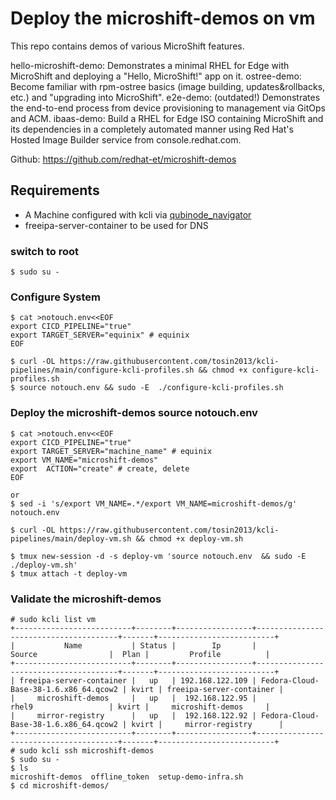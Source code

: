 # Deploy the microshift-demos on vm

This repo contains demos of various MicroShift features.

hello-microshift-demo: Demonstrates a minimal RHEL for Edge with MicroShift and deploying a "Hello, MicroShift!" app on it.
ostree-demo: Become familiar with rpm-ostree basics (image building, updates&rollbacks, etc.) and "upgrading into MicroShift".
e2e-demo: (outdated!) Demonstrates the end-to-end process from device provisioning to management via GitOps and ACM.
ibaas-demo: Build a RHEL for Edge ISO containing MicroShift and its dependencies in a completely automated manner using Red Hat's Hosted Image Builder service from console.redhat.com.

Github: https://github.com/redhat-et/microshift-demos

## Requirements
* A Machine configured with kcli via [qubinode_navigator](https://github.com/tosin2013/qubinode_navigator)
* freeipa-server-container to be used for DNS

### switch to root
```
$ sudo su - 
```

### Configure System 
```
$ cat >notouch.env<<EOF
export CICD_PIPELINE="true" 
export TARGET_SERVER="equinix" # equinix 
EOF

$ curl -OL https://raw.githubusercontent.com/tosin2013/kcli-pipelines/main/configure-kcli-profiles.sh && chmod +x configure-kcli-profiles.sh
$ source notouch.env && sudo -E  ./configure-kcli-profiles.sh 
```

### Deploy the microshift-demos source notouch.env 
```
$ cat >notouch.env<<EOF
export CICD_PIPELINE="true" 
export TARGET_SERVER="machine_name" # equinix 
export VM_NAME="microshift-demos"
export  ACTION="create" # create, delete
EOF

or 
$ sed -i 's/export VM_NAME=.*/export VM_NAME=microshift-demos/g' notouch.env

$ curl -OL https://raw.githubusercontent.com/tosin2013/kcli-pipelines/main/deploy-vm.sh && chmod +x deploy-vm.sh

$ tmux new-session -d -s deploy-vm 'source notouch.env  && sudo -E  ./deploy-vm.sh'
$ tmux attach -t deploy-vm
```

### Validate the microshift-demos
```
# sudo kcli list vm 
+--------------------------+--------+-----------------+---------------------------------------+-------+--------------------------+
|           Name           | Status |        Ip       |                 Source                |  Plan |         Profile          |
+--------------------------+--------+-----------------+---------------------------------------+-------+--------------------------+
| freeipa-server-container |   up   | 192.168.122.109 | Fedora-Cloud-Base-38-1.6.x86_64.qcow2 | kvirt | freeipa-server-container |
|     microshift-demos     |   up   |  192.168.122.95 |                 rhel9                 | kvirt |     microshift-demos     |
|     mirror-registry      |   up   |  192.168.122.92 | Fedora-Cloud-Base-38-1.6.x86_64.qcow2 | kvirt |     mirror-registry      |
+--------------------------+--------+-----------------+---------------------------------------+-------+--------------------------+
# sudo kcli ssh microshift-demos
$ sudo su - 
$ ls
microshift-demos  offline_token  setup-demo-infra.sh
$ cd microshift-demos/
```
